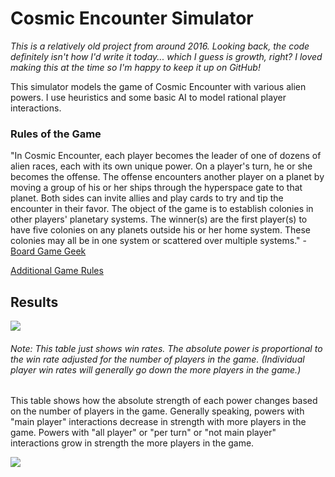 # Cosmic Encounter Simulator

_This is a relatively old project from around 2016. Looking back, the code definitely isn't how I'd write it today... which I guess is growth, right? I loved making this at the time so I'm happy to keep it up on GitHub!_

This simulator models the game of Cosmic Encounter with various alien powers. I use heuristics and some basic AI to model rational player interactions.

### Rules of the Game

"In Cosmic Encounter, each player becomes the leader of one of dozens of alien races, each with its own unique power. On a player's turn, he or she becomes the offense. The offense encounters another player on a planet by moving a group of his or her ships through the hyperspace gate to that planet. Both sides can invite allies and play cards to try and tip the encounter in their favor. The object of the game is to establish colonies in other players' planetary systems. The winner(s) are the first player(s) to have five colonies on any planets outside his or her home system. These colonies may all be in one system or scattered over multiple systems." - [Board Game Geek](https://boardgamegeek.com/boardgame/39463/cosmic-encounter)

[Additional Game Rules](https://images-cdn.fantasyflightgames.com/filer_public/11/c6/11c61988-bb60-428f-b614-9c3a952f070b/cosmic-encounter-rulebook.pdf)

## Results


![](https://github.com/14mthalvorson/cosmic-encounter-simulator/blob/master/table.png)

###### _Note: This table just shows win rates. The absolute power is proportional to the win rate adjusted for the number of players in the game. (Individual player win rates will generally go down the more players in the game.)_

This table shows how the absolute strength of each power changes based on the number of players in the game. Generally speaking, powers with "main player" interactions decrease in strength with more players in the game. Powers with "all player" or "per turn" or "not main player" interactions grow in strength the more players in the game.

![](https://github.com/14mthalvorson/cosmic-encounter-simulator/blob/master/Percentage%20Wins%20vs%20Number%20of%20Players.png)
